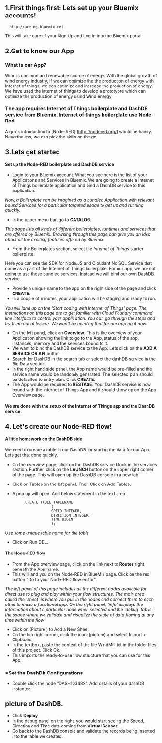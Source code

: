 ## 1.First things first: Lets set up your Bluemix accounts!
      http://ace.ng.bluemix.net
  This will take care of your Sign Up and Log In into the Bluemix portal.


## 2.Get to know our App

### What is our App?
Wind is common and renewable source of energy. With the global growth of wind energy industry, if we can optimize the the production of energy with Internet of things, we can optimize and increase the production of energy. We have used the internet of things to develop a prototypre which can optimize the production of energy usind Wind energy.

### The app requires Internet of Things boilerplate and DashDB service from Bluemix. Internet of things boilerplate use Node-Red

A quick introduction to [Node-RED] (http://nodered.org/) would be handy. Nevertheless, we can pick the skills on the go.

## 3.Lets get started
####  Set up the Node-RED boilerplate and DashDB service
  *  Login to your Bluemix account.
  What you see here is the list of your Applications and Services in Bluemix. We are going to create a Internet of Things boilerplate application and bind a DashDB service to this application.

*Now, a Boilerplate can be imagined as a bundled Application with relevant bound Services for a particular targeted usage to get up and running quickly.*    

  * In the upper menu bar, go to __CATALOG__.
  
*This page lists all kinds of different boilerplates, runtimes and services that are offered by Bluemix. Browsing through this page can give you an idea about all the exciting features offered by Bluemix.*

* From the Boilerplates section, select the _Internet of Things_ starter boilerplate.

Here you can see the SDK for Node.JS and Cloudant No SQL Service that come as a part of the Internet of Things boilerplate. For our app, we are not going to use these bundled services. Instead we will bind our own DashDB service.

* Provide a unique name to the app on the right side of the page and click __CREATE__.
* In a couple of minutes, your application will be staging and ready to run.

*You will land up on the 'Start coding with Internet of Things' page. The instructions on this page are to get familiar with Cloud Foundry command line interface to control your application. You can go through the steps and try them out at leisure. We won't be needing that for our app right now.*

* On the left panel, click on __Overview__. This is the overview of your Application showing the link to go to the App, status of the app, instances, memory and the services bound to it.
* We want to bind the DashDB service to the App. Lets click on the __ADD A SERVICE OR API__ button.
* Search for DashDB in the search tab or select the dashDB service in the Big Data section.
* In the right hand side panel, the App name would be pre-filled and the service name would be randomly generated. The selected plan should be defaulted to Entry plan. Click __CREATE__.
* The App would be required to __RESTAGE__. Your DashDB service is now bound with the Internet of Things App and it should show up on the App Overview page.

#### We are done with the setup of the Internet of Things app and the DashDB service.

## 4. Let's create our Node-RED flow!
#### A little homework on the DashDB side
We need to create a table in our DashDB for storing the data for our App. Lets get that done quickly.

* On the overview page, click on the DashDB service block in the services section. Further, click on the __LAUNCH__ button on the upper right corner of the page. This will open up the DashDB console in a new tab.
* Click on Tables on the left panel. Then Click on Add Tables.
* A pop up will open. Add below statement in the text area

            CREATE TABLE TABLENAME
                        (
                        SPEED INTEGER,
                        DIRECTION INTEGER,  
                        TIME BIGINT
                        );

*Use some unique table name for the table*

* Click on Run DDL.

#### The Node-RED flow

* From the App overview page, click on the link next to __Routes__ right beneath the App name.
* This will land you on the Node-RED in BlueMix page. Click on the red button "Go to your Node-RED flow editor".

*The left panel of this page includes all the different nodes available for direct use to plug and play within your flow structures. The main area called the 'sheet' is where you pull in the nodes and connect them to each other to make a functional app. On the right panel, 'info' displays the information about a particular node when selected and the 'debug' tab is the space where we validate and visualize the state of data flowing at any time within the flow.*

* Click on (Picture ) to Add a New Sheet
* On the top right corner, click the icon: (picture) and select Import > Clipboard
* In the textbox, paste the content of the file WindMill.txt in the folder files of this project. Click Ok.
* This imports the ready-to-use flow structure that you can use for this App.


### *Set the DashDb Configurations

* Double click the node "DASH103482". Add details of your dashDB instantce. 
## picture of DashDB.
* Click __Deploy__
* In the debug panel on the right, you would start seeing the Speed, Direction and Time data coming from __Virtual Sensor__.
* Go back to the DashDB console and validate the records being inserted into the table we created. 


